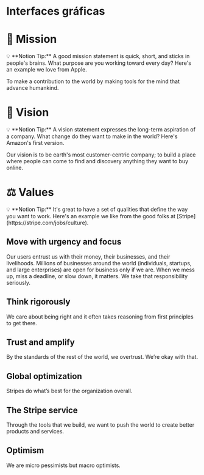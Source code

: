 # Interfaces gráficas

# 🧭 Mission

<aside>
💡 **Notion Tip:** A good mission statement is quick, short, and sticks in people's brains. What purpose are you working toward every day? Here's an example we love from Apple.

</aside>

To make a contribution to the world by making tools for the mind that advance humankind.

# 🔭 Vision

<aside>
💡 **Notion Tip:** A vision statement expresses the long-term aspiration of a company. What change do they want to make in the world? Here's Amazon's first version.

</aside>

Our vision is to be earth's most customer-centric company; to build a place where people can come to find and discovery anything they want to buy online.

# ⚖️ Values

<aside>
💡 **Notion Tip:** It's great to have a set of qualities that define the way you want to work. Here's an example we like from the good folks at [Stripe](https://stripe.com/jobs/culture).

</aside>

## **Move with urgency and focus**

Our users entrust us with their money, their businesses, and their livelihoods. Millions of businesses around the world (individuals, startups, and large enterprises) are open for business only if we are. When we mess up, miss a deadline, or slow down, it matters. We take that responsibility seriously.

## **Think rigorously**

We care about being right and it often takes reasoning from first principles to get there.

## **Trust and amplify**

By the standards of the rest of the world, we overtrust. We’re okay with that.

## **Global optimization**

Stripes do what’s best for the organization overall.

## **The Stripe service**

Through the tools that we build, we want to push the world to create better products and services.

## **Optimism**

We are micro pessimists but macro optimists.